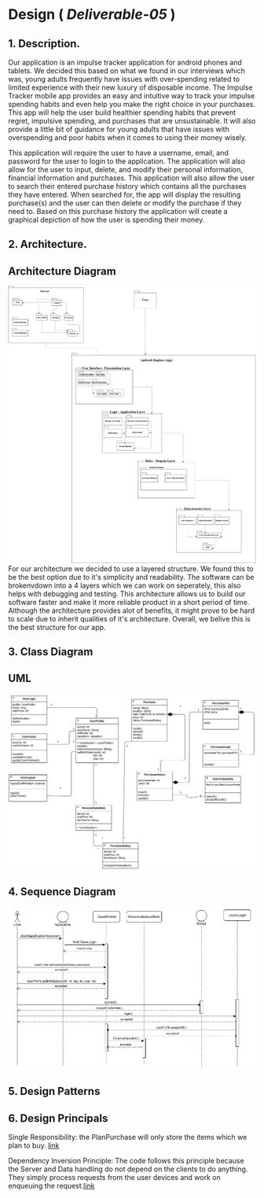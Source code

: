 # Design ( *Deliverable-05* )

## 1. Description.
Our application is an impulse tracker application for android phones and tablets. We decided this based on what we found in our interviews which was, young adults frequently have issues with over-spending related to limited experience with their new luxury of disposable income. The Impulse Tracker mobile app provides an easy and intuitive way to track your impulse spending habits and even help you make the right choice in your purchases. This app will help the user build healthier spending habits that prevent regret, impulsive spending, and purchases that are unsustainable. It will also provide a little bit of guidance for young adults that have issues with overspending and poor habits when it comes to using their money wisely.

This application will require the user to have a username, email, and password for the user to login to the application. The application will also allow for the user to input, delete, and modify their personal information, financial information and purchases. This application will also allow the user to search their entered purchase history which contains all the purchases they have entered. When searched for, the app will display the resulting purchase(s) and the user can then delete or modify the purchase if they need to. Based on this purchase history the application will create a graphical depiction of how the user is spending their money.


## 2. Architecture.
  ## Architecture Diagram
  ![Architecture Diagram](./img/Architecture.png)
  For our architecture we decided to use a layered structure. We found this to be the best option due to it's simplicity and readability. The software can be brokenvdown into a 4 layers which we can work on seperately, this also helps with debugging and testing. This architecture allows us to build our software faster and make it more reliable product in a short period of time. Although the architecture provides alot of benefits, it might prove to be hard to scale due to inherit qualities of it's architecture. Overall, we belive this is the best structure for our app.
  
## 3. Class Diagram 
  ## UML
  ![refined UML](./img/d5_rfUML.png)

## 4. Sequence Diagram
  ![CreateProfile Sequence](./img/sequenceDiagram.png) 

## 5. Design Patterns 

## 6. Design Principals
Single Responsibility: the PlanPurchase will only store the items which we plan to buy. [link](https://github.com/CS386-ImpulseTracker/MobileApp/blob/stage_design/ImpulseApp/app/src/main/java/com/example/impulseapp/PlanPurchase.java/)

Dependency Inversion Principle: The code follows this principle because the Server and Data handling do not depend on the clients to do anything. They simply process requests from the user devices and work on enqueuing the request.[link](https://github.com/CS386-ImpulseTracker/MobileApp/blob/stage_design/ImpulseApp/build.gradle/)